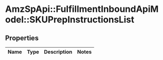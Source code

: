 # AmzSpApi::FulfillmentInboundApiModel::SKUPrepInstructionsList

## Properties
Name | Type | Description | Notes
------------ | ------------- | ------------- | -------------


